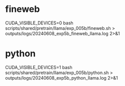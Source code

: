 # fineweb
CUDA_VISIBLE_DEVICES=0 bash scripts/shared/pretrain/llama/exp_005b/fineweb.sh > outputs/logs/20240608_exp5b_fineweb_llama.log 2>&1

# python
CUDA_VISIBLE_DEVICES=1 bash scripts/shared/pretrain/llama/exp_005b/python.sh > outputs/logs/20240608_exp5b_python_llama.log 2>&1
